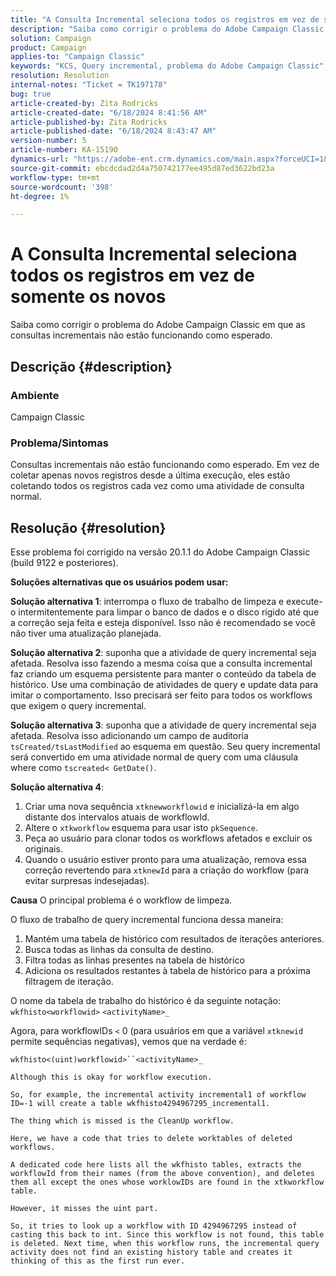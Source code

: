 ```yaml
---
title: "A Consulta Incremental seleciona todos os registros em vez de somente os novos"
description: "Saiba como corrigir o problema do Adobe Campaign Classic em que as consultas incrementais não estão funcionando como esperado."
solution: Campaign
product: Campaign
applies-to: "Campaign Classic"
keywords: "KCS, Query incremental, problema do Adobe Campaign Classic"
resolution: Resolution
internal-notes: "Ticket = TK197178"
bug: true
article-created-by: Zita Rodricks
article-created-date: "6/18/2024 8:41:56 AM"
article-published-by: Zita Rodricks
article-published-date: "6/18/2024 8:43:47 AM"
version-number: 5
article-number: KA-15190
dynamics-url: "https://adobe-ent.crm.dynamics.com/main.aspx?forceUCI=1&pagetype=entityrecord&etn=knowledgearticle&id=bc610d9d-4e2d-ef11-840a-002248084fbb"
source-git-commit: ebcdcdad2d4a750742177ee495d87ed3622bd23a
workflow-type: tm+mt
source-wordcount: '398'
ht-degree: 1%

---
```


# A Consulta Incremental seleciona todos os registros em vez de somente os novos


Saiba como corrigir o problema do Adobe Campaign Classic em que as consultas incrementais não estão funcionando como esperado.

## Descrição {#description}


### <b>Ambiente</b>

Campaign Classic



### <b>Problema/Sintomas</b>

Consultas incrementais não estão funcionando como esperado. Em vez de coletar apenas novos registros desde a última execução, eles estão coletando todos os registros cada vez como uma atividade de consulta normal.


## Resolução {#resolution}


Esse problema foi corrigido na versão 20.1.1 do Adobe Campaign Classic (build 9122 e posteriores).

<b>Soluções alternativas que os usuários podem usar:</b>

<b>Solução alternativa 1</b>: interrompa o fluxo de trabalho de limpeza e execute-o intermitentemente para limpar o banco de dados e o disco rígido até que a correção seja feita e esteja disponível. Isso não é recomendado se você não tiver uma atualização planejada.

<b>Solução alternativa 2</b>: suponha que a atividade de query incremental seja afetada. Resolva isso fazendo a mesma coisa que a consulta incremental faz criando um esquema persistente para manter o conteúdo da tabela de histórico. Use uma combinação de atividades de query e update data para imitar o comportamento. Isso precisará ser feito para todos os workflows que exigem o query incremental.

<b>Solução alternativa 3</b>: suponha que a atividade de query incremental seja afetada. Resolva isso adicionando um campo de auditoria `tsCreated/tsLastModified` ao esquema em questão. Seu query incremental será convertido em uma atividade normal de query com uma cláusula where como `tscreated< GetDate()`.

<b>Solução alternativa 4</b>:

1. Criar uma nova sequência `xtknewworkflowid` e inicializá-la em algo distante dos intervalos atuais de workflowId.
2. Altere o `xtkworkflow` esquema para usar isto `pkSequence`.
3. Peça ao usuário para clonar todos os workflows afetados e excluir os originais.
4. Quando o usuário estiver pronto para uma atualização, remova essa correção revertendo para `xtknewId` para a criação do workflow (para evitar surpresas indesejadas).

<b>Causa</b>
O principal problema é o workflow de limpeza.

O fluxo de trabalho de query incremental funciona dessa maneira:

1. Mantém uma tabela de histórico com resultados de iterações anteriores.
2. Busca todas as linhas da consulta de destino.
3. Filtra todas as linhas presentes na tabela de histórico
4. Adiciona os resultados restantes à tabela de histórico para a próxima filtragem de iteração.


O nome da tabela de trabalho do histórico é da seguinte notação:
`wkfhisto<workflowid>` `<activityName>_`

Agora, para workflowIDs `<`  0 (para usuários em que a variável `xtknewid` permite sequências negativas), vemos que na verdade é:

`wkfhisto<(uint)workflowid>``<activityName>_`

`Although this is okay for workflow execution.`

`So, for example, the incremental activity incremental1 of workflow ID=-1 will create a table wkfhisto4294967295_incremental1.`

`The thing which is missed is the CleanUp workflow.`

`Here, we have a code that tries to delete worktables of deleted workflows.`

`A dedicated code here lists all the wkfhisto tables, extracts the workflowId from their names (from the above convention), and deletes them all except the ones whose worklowIDs are found in the xtkworkflow table.`

`However, it misses the uint part.`

`So, it tries to look up a workflow with ID 4294967295 instead of casting this back to int. Since this workflow is not found, this table is deleted. Next time, when this workflow runs, the incremental query activity does not find an existing history table and creates it thinking of this as the first run ever.`

